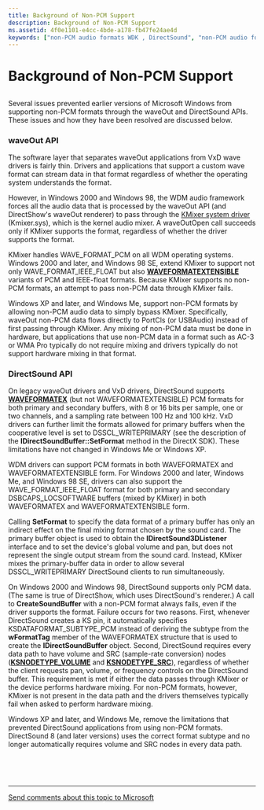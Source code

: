 ```yaml
---
title: Background of Non-PCM Support
description: Background of Non-PCM Support
ms.assetid: 4f0e1101-e4cc-4bde-a178-fb47fe24ae4d
keywords: ["non-PCM audio formats WDK , DirectSound", "non-PCM audio formats WDK , waveOut", "waveOut non-PCM support WDK audio", "DirectSound WDK audio , non-PCM support"]
---
```


# Background of Non-PCM Support


## <span id="background_of_non_pcm_support"></span><span id="BACKGROUND_OF_NON_PCM_SUPPORT"></span>


Several issues prevented earlier versions of Microsoft Windows from supporting non-PCM formats through the waveOut and DirectSound APIs. These issues and how they have been resolved are discussed below.

### <span id="waveOut_API"></span><span id="waveout_api"></span><span id="WAVEOUT_API"></span>waveOut API

The software layer that separates waveOut applications from VxD wave drivers is fairly thin. Drivers and applications that support a custom wave format can stream data in that format regardless of whether the operating system understands the format.

However, in Windows 2000 and Windows 98, the WDM audio framework forces all the audio data that is processed by the waveOut API (and DirectShow's waveOut renderer) to pass through the [KMixer system driver](kernel-mode-wdm-audio-components.md#kmixer_system_driver) (Kmixer.sys), which is the kernel audio mixer. A waveOutOpen call succeeds only if KMixer supports the format, regardless of whether the driver supports the format.

KMixer handles WAVE\_FORMAT\_PCM on all WDM operating systems. Windows 2000 and later, and Windows 98 SE, extend KMixer to support not only WAVE\_FORMAT\_IEEE\_FLOAT but also [**WAVEFORMATEXTENSIBLE**](https://msdn.microsoft.com/library/windows/hardware/ff538802) variants of PCM and IEEE-float formats. Because KMixer supports no non-PCM formats, an attempt to pass non-PCM data through KMixer fails.

Windows XP and later, and Windows Me, support non-PCM formats by allowing non-PCM audio data to simply bypass KMixer. Specifically, waveOut non-PCM data flows directly to PortCls (or USBAudio) instead of first passing through KMixer. Any mixing of non-PCM data must be done in hardware, but applications that use non-PCM data in a format such as AC-3 or WMA Pro typically do not require mixing and drivers typically do not support hardware mixing in that format.

### <span id="DirectSound_API"></span><span id="directsound_api"></span><span id="DIRECTSOUND_API"></span>DirectSound API

On legacy waveOut drivers and VxD drivers, DirectSound supports [**WAVEFORMATEX**](https://msdn.microsoft.com/library/windows/hardware/ff538799) (but not WAVEFORMATEXTENSIBLE) PCM formats for both primary and secondary buffers, with 8 or 16 bits per sample, one or two channels, and a sampling rate between 100 Hz and 100 kHz. VxD drivers can further limit the formats allowed for primary buffers when the cooperative level is set to DSSCL\_WRITEPRIMARY (see the description of the **IDirectSoundBuffer::SetFormat** method in the DirectX SDK). These limitations have not changed in Windows Me or Windows XP.

WDM drivers can support PCM formats in both WAVEFORMATEX and WAVEFORMATEXTENSIBLE form. For Windows 2000 and later, Windows Me, and Windows 98 SE, drivers can also support the WAVE\_FORMAT\_IEEE\_FLOAT format for both primary and secondary DSBCAPS\_LOCSOFTWARE buffers (mixed by KMixer) in both WAVEFORMATEX and WAVEFORMATEXTENSIBLE form.

Calling **SetFormat** to specify the data format of a primary buffer has only an indirect effect on the final mixing format chosen by the sound card. The primary buffer object is used to obtain the **IDirectSound3DListener** interface and to set the device's global volume and pan, but does not represent the single output stream from the sound card. Instead, KMixer mixes the primary-buffer data in order to allow several DSSCL\_WRITEPRIMARY DirectSound clients to run simultaneously.

On Windows 2000 and Windows 98, DirectSound supports only PCM data. (The same is true of DirectShow, which uses DirectSound's renderer.) A call to **CreateSoundBuffer** with a non-PCM format always fails, even if the driver supports the format. Failure occurs for two reasons. First, whenever DirectSound creates a KS pin, it automatically specifies KSDATAFORMAT\_SUBTYPE\_PCM instead of deriving the subtype from the **wFormatTag** member of the WAVEFORMATEX structure that is used to create the **IDirectSoundBuffer** object. Second, DirectSound requires every data path to have volume and SRC (sample-rate conversion) nodes ([**KSNODETYPE\_VOLUME**](https://msdn.microsoft.com/library/windows/hardware/ff537208) and [**KSNODETYPE\_SRC**](https://msdn.microsoft.com/library/windows/hardware/ff537190)), regardless of whether the client requests pan, volume, or frequency controls on the DirectSound buffer. This requirement is met if either the data passes through KMixer or the device performs hardware mixing. For non-PCM formats, however, KMixer is not present in the data path and the drivers themselves typically fail when asked to perform hardware mixing.

Windows XP and later, and Windows Me, remove the limitations that prevented DirectSound applications from using non-PCM formats. DirectSound 8 (and later versions) uses the correct format subtype and no longer automatically requires volume and SRC nodes in every data path.

 

 


--------------------
[Send comments about this topic to Microsoft](mailto:wsddocfb@microsoft.com?subject=Documentation%20feedback%20[audio\audio]:%20Background%20of%20Non-PCM%20Support%20%20RELEASE:%20%287/18/2016%29&body=%0A%0APRIVACY%20STATEMENT%0A%0AWe%20use%20your%20feedback%20to%20improve%20the%20documentation.%20We%20don't%20use%20your%20email%20address%20for%20any%20other%20purpose,%20and%20we'll%20remove%20your%20email%20address%20from%20our%20system%20after%20the%20issue%20that%20you're%20reporting%20is%20fixed.%20While%20we're%20working%20to%20fix%20this%20issue,%20we%20might%20send%20you%20an%20email%20message%20to%20ask%20for%20more%20info.%20Later,%20we%20might%20also%20send%20you%20an%20email%20message%20to%20let%20you%20know%20that%20we've%20addressed%20your%20feedback.%0A%0AFor%20more%20info%20about%20Microsoft's%20privacy%20policy,%20see%20http://privacy.microsoft.com/default.aspx. "Send comments about this topic to Microsoft")


